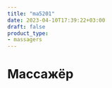 ```yaml
---
title: "ma5201"
date: 2023-04-10T17:39:22+03:00
draft: false
product_type:
- massagers
---
```


# Массажёр
